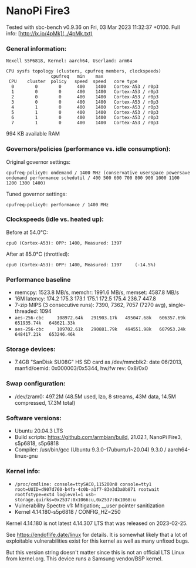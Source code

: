 # NanoPi Fire3

Tested with sbc-bench v0.9.36 on Fri, 03 Mar 2023 11:32:37 +0100. Full info: [http://ix.io/4pMk](../4pMk.txt)

### General information:

    Nexell S5P6818, Kernel: aarch64, Userland: arm64
    
    CPU sysfs topology (clusters, cpufreq members, clockspeeds)
                     cpufreq   min    max
     CPU    cluster  policy   speed  speed   core type
      0        0        0      400    1400   Cortex-A53 / r0p3
      1        0        0      400    1400   Cortex-A53 / r0p3
      2        0        0      400    1400   Cortex-A53 / r0p3
      3        0        0      400    1400   Cortex-A53 / r0p3
      4        1        0      400    1400   Cortex-A53 / r0p3
      5        1        0      400    1400   Cortex-A53 / r0p3
      6        1        0      400    1400   Cortex-A53 / r0p3
      7        1        0      400    1400   Cortex-A53 / r0p3

994 KB available RAM

### Governors/policies (performance vs. idle consumption):

Original governor settings:

    cpufreq-policy0: ondemand / 1400 MHz (conservative userspace powersave ondemand performance schedutil / 400 500 600 700 800 900 1000 1100 1200 1300 1400)

Tuned governor settings:

    cpufreq-policy0: performance / 1400 MHz

### Clockspeeds (idle vs. heated up):

Before at 54.0°C:

    cpu0 (Cortex-A53): OPP: 1400, Measured: 1397 

After at 85.0°C (throttled):

    cpu0 (Cortex-A53): OPP: 1400, Measured: 1197     (-14.5%)

### Performance baseline

  * memcpy: 1523.8 MB/s, memchr: 1991.6 MB/s, memset: 4587.8 MB/s
  * 16M latency: 174.2 175.3 173.1 175.1 172.5 175.4 236.7 447.8 
  * 7-zip MIPS (3 consecutive runs): 7390, 7362, 7057 (7270 avg), single-threaded: 1094
  * `aes-256-cbc     108972.64k   291903.17k   495047.68k   606357.69k   651935.74k   648621.33k`
  * `aes-256-cbc     109702.61k   290881.79k   494551.98k   607953.24k   648417.21k   653246.46k`

### Storage devices:

  * 7.4GB "SanDisk SU08G" HS SD card as /dev/mmcblk2: date 06/2013, manfid/oemid: 0x000003/0x5344, hw/fw rev: 0x8/0x0

### Swap configuration:

  * /dev/zram0: 497.2M (48.5M used, lzo, 8 streams, 43M data, 14.5M compressed, 17.3M total)

### Software versions:

  * Ubuntu 20.04.3 LTS
  * Build scripts: https://github.com/armbian/build, 21.02.1, NanoPi Fire3, s5p6818, s5p6818
  * Compiler: /usr/bin/gcc (Ubuntu 9.3.0-17ubuntu1~20.04) 9.3.0 / aarch64-linux-gnu

### Kernel info:

  * `/proc/cmdline: console=ttySAC0,115200n8 console=tty1   root=UUID=d907d760-b4fa-4c0b-a1f7-83e3d3a0b871 rootwait rootfstype=ext4 loglevel=1 usb-storage.quirks=0x2537:0x1066:u,0x2537:0x1068:u `
  * Vulnerability Spectre v1:        Mitigation; __user pointer sanitization
  * Kernel 4.14.180-s5p6818 / CONFIG_HZ=250

Kernel 4.14.180 is not latest 4.14.307 LTS that was released on 2023-02-25.

See https://endoflife.date/linux for details. It is somewhat likely that
a lot of exploitable vulnerabilities exist for this kernel as well as many
unfixed bugs.

But this version string doesn't matter since this is not an official LTS Linux
from kernel.org. This device runs a Samsung vendor/BSP kernel.
